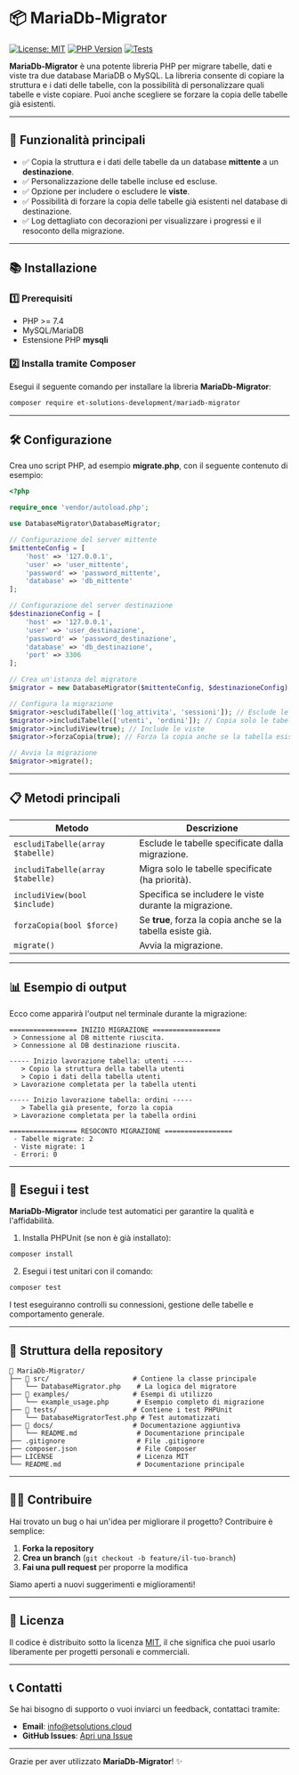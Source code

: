 # 📦 MariaDb-Migrator

[![License: MIT](https://img.shields.io/badge/License-MIT-green.svg)](LICENSE)
[![PHP Version](https://img.shields.io/badge/PHP-%5E7.4%20%7C%7C%20%5E8.0-blue.svg)](https://www.php.net/)
[![Tests](https://github.com/ET-Solutions-Development/MariaDb-Migrator/actions/workflows/test.yml/badge.svg)](https://github.com/ET-Solutions-Development/MariaDb-Migrator/actions/workflows/test.yml)

**MariaDb-Migrator** è una potente libreria PHP per migrare tabelle, dati e viste tra due database MariaDB o MySQL. La libreria consente di copiare la struttura e i dati delle tabelle, con la possibilità di personalizzare quali tabelle e viste copiare. Puoi anche scegliere se forzare la copia delle tabelle già esistenti.

---

## 🚀 **Funzionalità principali**

- ✅ Copia la struttura e i dati delle tabelle da un database **mittente** a un **destinazione**.
- ✅ Personalizzazione delle tabelle incluse ed escluse.
- ✅ Opzione per includere o escludere le **viste**.
- ✅ Possibilità di forzare la copia delle tabelle già esistenti nel database di destinazione.
- ✅ Log dettagliato con decorazioni per visualizzare i progressi e il resoconto della migrazione.

---

## 📚 **Installazione**

### **1️⃣ Prerequisiti**

- PHP >= 7.4
- MySQL/MariaDB
- Estensione PHP **mysqli**

### **2️⃣ Installa tramite Composer**

Esegui il seguente comando per installare la libreria **MariaDb-Migrator**:

```bash
composer require et-solutions-development/mariadb-migrator
```

---

## 🛠️ **Configurazione**

Crea uno script PHP, ad esempio **migrate.php**, con il seguente contenuto di esempio:

```php
<?php

require_once 'vendor/autoload.php';

use DatabaseMigrator\DatabaseMigrator;

// Configurazione del server mittente
$mittenteConfig = [
    'host' => '127.0.0.1',
    'user' => 'user_mittente',
    'password' => 'password_mittente',
    'database' => 'db_mittente'
];

// Configurazione del server destinazione
$destinazioneConfig = [
    'host' => '127.0.0.1',
    'user' => 'user_destinazione',
    'password' => 'password_destinazione',
    'database' => 'db_destinazione',
    'port' => 3306
];

// Crea un'istanza del migratore
$migrator = new DatabaseMigrator($mittenteConfig, $destinazioneConfig);

// Configura la migrazione
$migrator->escludiTabelle(['log_attivita', 'sessioni']); // Esclude le tabelle "log_attivita" e "sessioni"
$migrator->includiTabelle(['utenti', 'ordini']); // Copia solo le tabelle "utenti" e "ordini"
$migrator->includiView(true); // Include le viste
$migrator->forzaCopia(true); // Forza la copia anche se la tabella esiste già

// Avvia la migrazione
$migrator->migrate();
```

---

## 📋 **Metodi principali**

| **Metodo**                       | **Descrizione**                                             |
| -------------------------------- | ---------------------------------------------------------- |
| `escludiTabelle(array $tabelle)` | Esclude le tabelle specificate dalla migrazione.             |
| `includiTabelle(array $tabelle)` | Migra solo le tabelle specificate (ha priorità).             |
| `includiView(bool $include)`     | Specifica se includere le viste durante la migrazione.       |
| `forzaCopia(bool $force)`        | Se **true**, forza la copia anche se la tabella esiste già.  |
| `migrate()`                      | Avvia la migrazione.                                         |

---

## 📊 **Esempio di output**

Ecco come apparirà l'output nel terminale durante la migrazione:

```
================= INIZIO MIGRAZIONE =================
 > Connessione al DB mittente riuscita.
 > Connessione al DB destinazione riuscita.

----- Inizio lavorazione tabella: utenti -----
   > Copio la struttura della tabella utenti
   > Copio i dati della tabella utenti
 > Lavorazione completata per la tabella utenti

----- Inizio lavorazione tabella: ordini -----
   > Tabella già presente, forzo la copia
 > Lavorazione completata per la tabella ordini

================= RESOCONTO MIGRAZIONE =================
 - Tabelle migrate: 2
 - Viste migrate: 1
 - Errori: 0
```

---

## 🧪 **Esegui i test**

**MariaDb-Migrator** include test automatici per garantire la qualità e l'affidabilità.

1. Installa PHPUnit (se non è già installato):

```bash
composer install
```

2. Esegui i test unitari con il comando:

```bash
composer test
```

I test eseguiranno controlli su connessioni, gestione delle tabelle e comportamento generale.

---

## 📄 **Struttura della repository**

```
📁 MariaDb-Migrator/
├── 📁 src/                     # Contiene la classe principale
│   └── DatabaseMigrator.php    # La logica del migratore
├── 📁 examples/                # Esempi di utilizzo
│   └── example_usage.php       # Esempio completo di migrazione
├── 📁 tests/                   # Contiene i test PHPUnit
│   └── DatabaseMigratorTest.php # Test automatizzati
├── 📁 docs/                    # Documentazione aggiuntiva
│   └── README.md               # Documentazione principale
├── .gitignore                  # File .gitignore
├── composer.json               # File Composer
├── LICENSE                     # Licenza MIT
└── README.md                   # Documentazione principale
```

---

## 🧑‍💻 **Contribuire**

Hai trovato un bug o hai un'idea per migliorare il progetto? Contribuire è semplice:

1. **Forka la repository**
2. **Crea un branch** (`git checkout -b feature/il-tuo-branch`)
3. **Fai una pull request** per proporre la modifica

Siamo aperti a nuovi suggerimenti e miglioramenti!

---

## 📜 **Licenza**

Il codice è distribuito sotto la licenza [MIT](LICENSE), il che significa che puoi usarlo liberamente per progetti personali e commerciali.

---

## 📞 **Contatti**

Se hai bisogno di supporto o vuoi inviarci un feedback, contattaci tramite:

- **Email**: [info@etsolutions.cloud](mailto:info@etsolutions.cloud)
- **GitHub Issues**: [Apri una Issue](https://github.com/ET-Solutions-Development/MariaDb-Migrator/issues)

---

Grazie per aver utilizzato **MariaDb-Migrator**! ✨
